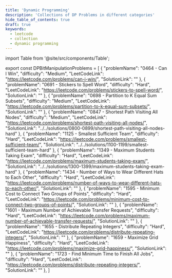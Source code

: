 ```yaml
---
title: 'Dynamic Programming'
description: 'Collections of DP Problems in different categories'
hide_table_of_contents: true
draft: true
keywords:
  - leetcode
  - collection
  - dynamic programming
---
```


import Table from '@site/src/components/Table';

export const DPBitManipulationProblems = [
  {
    "problemName": "0464 - Can I Win",
    "difficulty": "Medium",
    "LeetCodeLink": "https://leetcode.com/problems/can-i-win/",
    "SolutionLink": ""
  },
  {
    "problemName": "0691 - Stickers to Spell Word",
    "difficulty": "Hard",
    "LeetCodeLink": "https://leetcode.com/problems/stickers-to-spell-word/",
    "SolutionLink": ""
  },
  {
    "problemName": "0698 - Partition to K Equal Sum Subsets",
    "difficulty": "Medium",
    "LeetCodeLink": "https://leetcode.com/problems/partition-to-k-equal-sum-subsets/",
    "SolutionLink": ""
  },
  {
    "problemName": "0847 -  Shortest Path Visiting All Nodes",
    "difficulty": "Medium",
    "LeetCodeLink": "https://leetcode.com/problems/shortest-path-visiting-all-nodes/",
    "SolutionLink": "../../solutions/0800-0899/shortest-path-visiting-all-nodes-hard"
  },
  {
    "problemName": "1125 -  Smallest Sufficient Team",
    "difficulty": "Hard",
    "LeetCodeLink": "https://leetcode.com/problems/smallest-sufficient-team/",
    "SolutionLink": "../../solutions/1100-1199/smallest-sufficient-team-hard"
  },
  {
    "problemName": "1349 - Maximum Students Taking Exam",
    "difficulty": "Hard",
    "LeetCodeLink": "https://leetcode.com/problems/maximum-students-taking-exam/",
    "SolutionLink": "../../solutions/1300-1399/maximum-students-taking-exam-hard"
  },
  {
    "problemName": "1434 - Number of Ways to Wear Different Hats to Each Other",
    "difficulty": "Hard",
    "LeetCodeLink": "https://leetcode.com/problems/number-of-ways-to-wear-different-hats-to-each-other/",
    "SolutionLink": ""
  },
  {
    "problemName": "1595 - Minimum Cost to Connect Two Groups of Points",
    "difficulty": "Hard",
    "LeetCodeLink": "https://leetcode.com/problems/minimum-cost-to-connect-two-groups-of-points/",
    "SolutionLink": ""
  },
  {
    "problemName": "1601 - Maximum Number of Achievable Transfer Requests",
    "difficulty": "Hard",
    "LeetCodeLink": "https://leetcode.com/problems/maximum-number-of-achievable-transfer-requests/",
    "SolutionLink": ""
  },
  {
    "problemName": "1655 - Distribute Repeating Integers",
    "difficulty": "Hard",
    "LeetCodeLink": "https://leetcode.com/problems/distribute-repeating-integers/",
    "SolutionLink": ""
  },
  {
    "problemName": "1659 - Maximize Grid Happiness",
    "difficulty": "Hard",
    "LeetCodeLink": "https://leetcode.com/problems/maximize-grid-happiness/",
    "SolutionLink": ""
  },
  {
    "problemName": "1723 - Find Minimum Time to Finish All Jobs",
    "difficulty": "Hard",
    "LeetCodeLink": "https://leetcode.com/problems/distribute-repeating-integers/",
    "SolutionLink": ""
  },
]

<Table title="Bit Manipulation" data={DPBitManipulationProblems} />